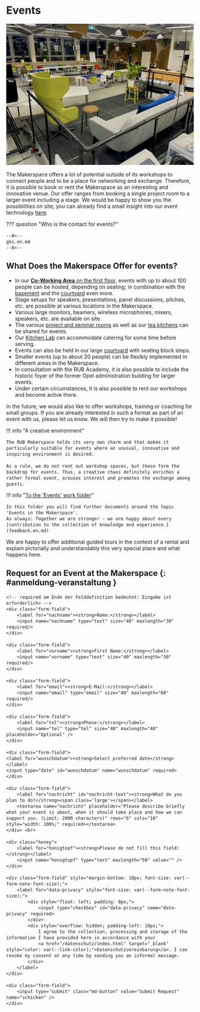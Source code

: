 # Events

![@RUB-Makerspace: Veranstaltungen (CC BY-SA 4.0).](medien/RUB-Makerspace_Veranstaltungen_CC-BY-SA-40.jpg)  

The Makerspace offers a lot of potential outside of its workshops to connect people and to be a place for networking and exchange. Therefore, it is possible to book or rent the Makerspace as an interesting and innovative venue.
Our offer ranges from booking a single project room to a larger event including a stage. We would be happy to show you the possibilities on site; you can already find a small insight into our event technology [here](medienlabor.en.md#live).

??? question "Who is the contact for events?"
    
    --8<--
    gki.en.md
    --8<--

## What Does the Makerspace Offer for events?

- In our [**Co-Working Area** on the first floor](coworking.en.md), events with up to about 100 people can be hosted, depending on seating; in combination with the [basement](coworking.en.md#montagezone) and the [courtyard](coworking.en.md#aussenbereich) even more.
- Stage setups for speakers, presentations, panel discussions, pitches, etc. are possible at various locations in the Makerspace.
- Various large monitors, beamers, wireless microphones, mixers, speakers, etc. are available on site.
- The various [project and seminar rooms](projektraeume.en.md) as well as our [tea kitchens](coworking.en.md#teekuechen) can be shared for events. 
- Our [Kitchen Lab](kuechenlabor.en.md) can accommodate catering for some time before serving.
- Events can also be held in our large [courtyard](coworking.en.md#aussenbereich) with seating block steps.
- Smaller events (up to about 20 people) can be flexibly implemented in different areas in the Makerspace.
- In consultation with the RUB Academy, it is also possible to include the historic foyer of the former Opel administration building for larger events.
- Under certain circumstances, it is also possible to rent our workshops and become active there. 

In the future, we would also like to offer workshops, training or coaching for small groups. If you are already interested in such a format as part of an event with us, please let us know. We will then try to make it possible!

!!! info "A creative environment"

    The RUB Makerspace holds its very own charm and that makes it particularly suitable for events where an unusual, innovative and inspiring environment is desired.  
      
    As a rule, we do not rent out workshop spaces, but these form the backdrop for events. Thus, a creative chaos definitely enriches a rather formal event, arouses interest and promotes the exchange among guests.

!!! info "[To the 'Events' work folder](https://ruhr-uni-bochum.sciebo.de/s/VuFDh7eChe6z1v7?path=%2FVeranstaltungen)"

    In this folder you will find further documents around the topic 'Events in the Makerspace'.
    As always: Together we are stronger - we are happy about every [contribution to the collection of knowledge and experience.](feedback.en.md)

We are happy to offer additional guided tours in the context of a rental and explain pictorially and understandably this very special place and what happens here. 

## Request for an Event at the Makerspace {: #anmeldung-veranstaltung }

<form method="post" action="https://feedback.ruhr-uni-bochum.de/formmailer.php" name="Kontaktformular" enctype="multipart/form-data" class="form">
    <input type="hidden" name="subject"       value="Veranstaltungs-Anfrage von der Makerspace-Homepage" />     
    <input type="hidden" name="recipients"    value="makerspace@ruhr-uni-bochum.de"/>
    <!-- 
    <input type="hidden" name="mail_options" value="CharSet=UTF-8, 
                                                    PlainTemplate=template.txt, 
                                                    TemplateMissing='', 
                                                    Exclude=realname;honigtopf;schicken;FromAddr"/> 
    -->
    <input type="hidden" name="mail_options" value="charset=UTF-8,Exclude=realname;honigtopf;schicken;FromAddr"/>
    <input type="hidden" name="good_url"      value="https://makerspace.ruhr-uni-bochum.de/danke/"  />
    
    <!-- required am Ende der Felddefinition bedeutet: Eingabe ist erforderlich> -->
    <div class="form-field">
        <label for="nachname"><strong>Name:</strong></label>
        <input name="nachname" type="text" size="40" maxlength="30" required/>
    </div>                          
    
    <div class="form-field">
        <label for="vorname"><strong>First Name:</strong></label>
        <input name="vorname" type="text" size="40" maxlength="30" required/>
    </div>                          

    <div class="form-field"> 
        <label for="email"><strong>E-Mail:</strong></label>
        <input name="email" type="email" size="40" maxlength="60" required/>
    </div>          

    <div class="form-field">
        <label for="tel"><strong>Phone:</strong></label>
        <input name="tel" type="tel" size="40" maxlength="40" placeholder="Optional" />
    </div>  

    <div class="form-field">
    <label for="wunschdatum"><strong>Select preferred date</strong></label>
    <input type="date" id="wunschdatum" name="wunschdatum" required>
    </div>

    <div class="form-field">
        <label for="nachricht" id="nachricht-text"><strong>What do you plan to do?</strong><span class='large'></span></label>
        <textarea name="nachricht" placeholder="Please describe briefly what your event is about, when it should take place and how we can support you. (Limit: 2000 characters)" rows="6" cols="10" style="width: 100%;" required></textarea>
    </div> <br>

    <div class="honey">
        <label for="honigtopf"><strong>Please do not fill this field:</strong></label>
        <input name="honigtopf" type="text" maxlength="50" value="" />
    </div>  

	<div class="form-field" style="margin-bottom: 10px; font-size: var(--form-note-font-size);">
		<label for="data-privacy" style="font-size: var(--form-note-font-size);">
			<div style="float: left; padding: 0px;">
				<input type="checkbox" id="data-privacy" name="data-privacy" required>
			</div>
			<div style="overflow: hidden; padding-left: 10px;">
				I agree to the collection, processing and storage of the information I have provided here in accordance with your
				<a href="/datenschutz/index.html" target="_blank" style="color: var(--link-color);">Datenschutzvereinbarung</a>. I can revoke my consent at any time by sending you an informal message.
			</div>
		</label>
	</div>

    <div class="form-field">
        <input type="submit" class="md-button" value="Submit Request" name="schicken" /> 
    </div>                          
</form>